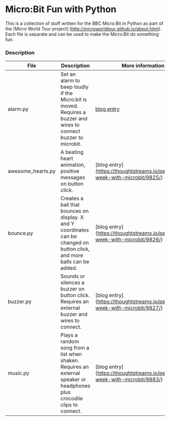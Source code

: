 # Micro:Bit Fun with Python

This is a collection of stuff written for the BBC Micro:Bit in Python as part of the [Micro World Tour project] (http://microworldtour.github.io/about.html). 
Each file is separate and can be used to make the Micro:Bit do something fun.

### Description

File              | Description | More information
------------------| ------------------------------------------------------------------------|----------------------|
alarm.py | Set an alarm to beep loudly if the Micro:bit is moved. Requires a buzzer and wires to connect buzzer to microbit.|   [blog entry](https://thoughtstreams.io/peconia/my-week-with-microbit/9889/)|
awesome_hearts.py | A beating heart animation, positive messages on button click.           |[blog entry] (https://thoughtstreams.io/peconia/my-week-with-microbit/9825/) |
bounce.py         | Creates a ball that bounces on display. X and Y coordinates can be changed on button click, and more balls can be added. |[blog entry] (https://thoughtstreams.io/peconia/my-week-with-microbit/9826/) |
buzzer.py         | Sounds or silences a buzzer on button click. Requires an external buzzer and wires to connect.|[blog entry] (https://thoughtstreams.io/peconia/my-week-with-microbit/9827/) |
music.py         | Plays a random song from a list when shaken. Requires an external speaker or headphones plus crocodile clips to connect.|[blog entry] (https://thoughtstreams.io/peconia/my-week-with-microbit/9883/) |
